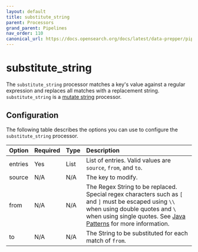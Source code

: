 ```yaml
---
layout: default
title: substitute_string
parent: Processors
grand_parent: Pipelines
nav_order: 110
canonical_url: https://docs.opensearch.org/docs/latest/data-prepper/pipelines/configuration/processors/substitute-string/
---
```


# substitute_string

The `substitute_string` processor matches a key's value against a regular expression and replaces all matches with a replacement string. `substitute_string` is a [mutate string](https://github.com/opensearch-project/data-prepper/tree/main/data-prepper-plugins/mutate-string-processors#mutate-string-processors) processor. 

## Configuration

The following table describes the options you can use to configure the `substitute_string` processor.

<!--
This table is autogenerated. Do not edit it.
- name: substitute_string
- pluginType: processor
- source: https://github.com/opensearch-project/data-prepper/blob/c4455a7785bc2da4358067c217be7085e0bc8d0f/data-prepper-plugins/mutate-string-processors/src/main/java/org/opensearch/dataprepper/plugins/processor/mutatestring/SubstituteStringProcessorConfig.java
-->

Option | Required | Type | Description
:--- | :--- | :--- | :---
entries | Yes | List | List of entries. Valid values are `source`, `from`, and `to`.
source | N/A | N/A | The key to modify.
from | N/A | N/A | The Regex String to be replaced. Special regex characters such as `[` and `]` must be escaped using `\\` when using double quotes and `\ ` when using single quotes. See [Java Patterns](https://docs.oracle.com/en/java/javase/17/docs/api/java.base/java/util/regex/Pattern.html) for more information.
to | N/A | N/A | The String to be substituted for each match of `from`.


